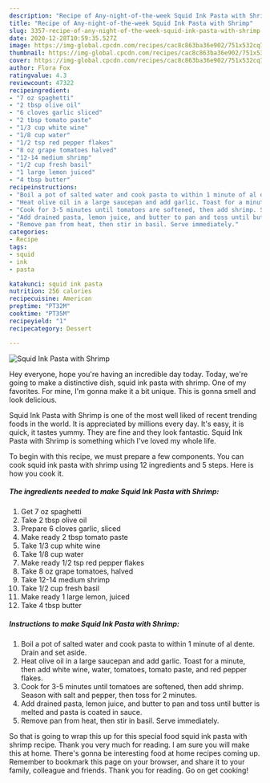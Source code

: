 ```yaml
---
description: "Recipe of Any-night-of-the-week Squid Ink Pasta with Shrimp"
title: "Recipe of Any-night-of-the-week Squid Ink Pasta with Shrimp"
slug: 3357-recipe-of-any-night-of-the-week-squid-ink-pasta-with-shrimp
date: 2020-12-28T10:59:35.527Z
image: https://img-global.cpcdn.com/recipes/cac8c863ba36e902/751x532cq70/squid-ink-pasta-with-shrimp-recipe-main-photo.jpg
thumbnail: https://img-global.cpcdn.com/recipes/cac8c863ba36e902/751x532cq70/squid-ink-pasta-with-shrimp-recipe-main-photo.jpg
cover: https://img-global.cpcdn.com/recipes/cac8c863ba36e902/751x532cq70/squid-ink-pasta-with-shrimp-recipe-main-photo.jpg
author: Flora Fox
ratingvalue: 4.3
reviewcount: 47322
recipeingredient:
- "7 oz spaghetti"
- "2 tbsp olive oil"
- "6 cloves garlic sliced"
- "2 tbsp tomato paste"
- "1/3 cup white wine"
- "1/8 cup water"
- "1/2 tsp red pepper flakes"
- "8 oz grape tomatoes halved"
- "12-14 medium shrimp"
- "1/2 cup fresh basil"
- "1 large lemon juiced"
- "4 tbsp butter"
recipeinstructions:
- "Boil a pot of salted water and cook pasta to within 1 minute of al dente. Drain and set aside."
- "Heat olive oil in a large saucepan and add garlic. Toast for a minute, then add white wine, water, tomatoes, tomato paste, and red pepper flakes."
- "Cook for 3-5 minutes until tomatoes are softened, then add shrimp. Season with salt and pepper, then toss for 2 minutes."
- "Add drained pasta, lemon juice, and butter to pan and toss until butter is melted and pasta is coated in sauce."
- "Remove pan from heat, then stir in basil. Serve immediately."
categories:
- Recipe
tags:
- squid
- ink
- pasta

katakunci: squid ink pasta 
nutrition: 256 calories
recipecuisine: American
preptime: "PT32M"
cooktime: "PT35M"
recipeyield: "1"
recipecategory: Dessert

---
```



![Squid Ink Pasta with Shrimp](https://img-global.cpcdn.com/recipes/cac8c863ba36e902/751x532cq70/squid-ink-pasta-with-shrimp-recipe-main-photo.jpg)

Hey everyone, hope you're having an incredible day today. Today, we're going to make a distinctive dish, squid ink pasta with shrimp. One of my favorites. For mine, I'm gonna make it a bit unique. This is gonna smell and look delicious.



Squid Ink Pasta with Shrimp is one of the most well liked of recent trending foods in the world. It is appreciated by millions every day. It's easy, it is quick, it tastes yummy. They are fine and they look fantastic. Squid Ink Pasta with Shrimp is something which I've loved my whole life.


To begin with this recipe, we must prepare a few components. You can cook squid ink pasta with shrimp using 12 ingredients and 5 steps. Here is how you cook it.

<!--inarticleads1-->

##### The ingredients needed to make Squid Ink Pasta with Shrimp:

1. Get 7 oz spaghetti
1. Take 2 tbsp olive oil
1. Prepare 6 cloves garlic, sliced
1. Make ready 2 tbsp tomato paste
1. Take 1/3 cup white wine
1. Take 1/8 cup water
1. Make ready 1/2 tsp red pepper flakes
1. Take 8 oz grape tomatoes, halved
1. Take 12-14 medium shrimp
1. Take 1/2 cup fresh basil
1. Make ready 1 large lemon, juiced
1. Take 4 tbsp butter




<!--inarticleads2-->

##### Instructions to make Squid Ink Pasta with Shrimp:

1. Boil a pot of salted water and cook pasta to within 1 minute of al dente. Drain and set aside.
1. Heat olive oil in a large saucepan and add garlic. Toast for a minute, then add white wine, water, tomatoes, tomato paste, and red pepper flakes.
1. Cook for 3-5 minutes until tomatoes are softened, then add shrimp. Season with salt and pepper, then toss for 2 minutes.
1. Add drained pasta, lemon juice, and butter to pan and toss until butter is melted and pasta is coated in sauce.
1. Remove pan from heat, then stir in basil. Serve immediately.




So that is going to wrap this up for this special food squid ink pasta with shrimp recipe. Thank you very much for reading. I am sure you will make this at home. There's gonna be interesting food at home recipes coming up. Remember to bookmark this page on your browser, and share it to your family, colleague and friends. Thank you for reading. Go on get cooking!
